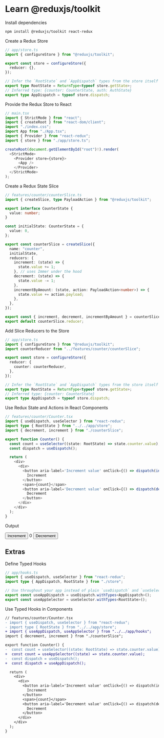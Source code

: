 # Learn @reduxjs/toolkit

Install dependencies

```sh
npm install @reduxjs/toolkit react-redux
```

Create a Redux Store

```typescript
// app/store.ts
import { configureStore } from "@reduxjs/toolkit";

export const store = configureStore({
  reducer: {},
});

// Infer the `RootState` and `AppDispatch` types from the store itself
export type RootState = ReturnType<typeof store.getState>;
// Inferred type: {counter: CounterState, auth: AuthState}
export type AppDispatch = typeof store.dispatch;
```

Provide the Redux Store to React

```typescript
// main.tsx
import { StrictMode } from "react";
import { createRoot } from "react-dom/client";
import "./index.css";
import App from "./App.tsx";
import { Provider } from "react-redux";
import { store } from "./app/store.ts";

createRoot(document.getElementById("root")!).render(
  <StrictMode>
    <Provider store={store}>
      <App />
    </Provider>
  </StrictMode>
);
```

Create a Redux State Slice

```typescript
// features/counter/counterSlice.ts
import { createSlice, type PayloadAction } from "@reduxjs/toolkit";

export interface CounterState {
  value: number;
}

const initialState: CounterState = {
  value: 0,
};

export const counterSlice = createSlice({
  name: "counter",
  initialState,
  reducers: {
    increment: (state) => {
      state.value += 1;
    }, // uses Immer under the hood
    decrement: (state) => {
      state.value -= 1;
    },
    incrementByAmount: (state, action: PayloadAction<number>) => {
      state.value += action.payload;
    },
  },
});

export const { increment, decrement, incrementByAmount } = counterSlice.actions;
export default counterSlice.reducer;
```

Add Slice Reducers to the Store

```typescript
// app/store.ts
import { configureStore } from "@reduxjs/toolkit";
import counterReducer from "../features/counter/counterSlice";

export const store = configureStore({
  reducer: {
    counter: counterReducer,
  },
});

// Infer the `RootState` and `AppDispatch` types from the store itself
export type RootState = ReturnType<typeof store.getState>;
// Inferred type: {counter: CounterState}
export type AppDispatch = typeof store.dispatch;
```

Use Redux State and Actions in React Components

```typescript
// features/counter/Counter.tsx
import { useDispatch, useSelector } from "react-redux";
import type { RootState } from "../../app/store";
import { decrement, increment } from "./counterSlice";

export function Counter() {
  const count = useSelector((state: RootState) => state.counter.value);
  const dispatch = useDispatch();

  return (
    <div>
      <div>
        <button aria-label='Increment value' onClick={() => dispatch(increment())}>
          Increment
        </button>
        <span>{count}</span>
        <button aria-label='Decrement value' onClick={() => dispatch(decrement())}>
          Decrement
        </button>
      </div>
    </div>
  );
}
```

Output

<body>
  <div>
    <button aria-label="Increment value" onclick="increment()">Increment</button>
    <span id="count">0</span>
    <button aria-label="Decrement value" onclick="decrement()">Decrement</button>
  </div>
  <script>
    function increment(){
      const countElement = document.getElementById('count')
      countElement.textContent = parseInt(countElement.textContent) + 1
    }
    function decrement(){
      const countElement = document.getElementById('count')
      countElement.textContent = parseInt(countElement.textContent) - 1
    }
  </script>
</body>

## Extras

Define Typed Hooks

```typescript
// app/hooks.ts
import { useDispatch, useSelector } from "react-redux";
import type { AppDispatch, RootState } from "./store";

// Use throughout your app instead of plain `useDispatch` and `useSelector`
export const useAppDispatch = useDispatch.withTypes<AppDispatch>();
export const useAppSelector = useSelector.withTypes<RootState>();
```

Use Typed Hooks in Components

```diff
// features/counter/Counter.tsx
- import { useDispatch, useSelector } from "react-redux";
- import type { RootState } from "../../app/store";
+ import { useAppDispatch, useAppSelector } from "../../app/hooks";
import { decrement, increment } from "./counterSlice";

export function Counter() {
-  const count = useSelector((state: RootState) => state.counter.value);
+  const count = useAppSelector((state) => state.counter.value);
-  const dispatch = useDispatch();
+  const dispatch = useAppDispatch();

  return (
    <div>
      <div>
        <button aria-label='Increment value' onClick={() => dispatch(increment())}>
          Increment
        </button>
        <span>{count}</span>
        <button aria-label='Decrement value' onClick={() => dispatch(decrement())}>
          Decrement
        </button>
      </div>
    </div>
  );
}
```
